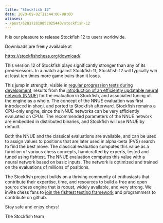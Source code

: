 ```yaml
---
title: "Stockfish 12"
date: 2020-09-02T11:44:00-08:00
aliases:
- /post/628172810852925440/stockfish-12
---
```


It is our pleasure to release Stockfish 12 to users worldwide.

Downloads are freely available at

<https://stockfishchess.org/download/>

This version 12 of Stockfish plays significantly stronger than any of
its predecessors. In a match against Stockfish 11, Stockfish 12 will
typically win at least ten times more game pairs than it loses.

This jump in strength, visible in [regular progression tests during
development](https://github.com/glinscott/fishtest/wiki/Regression-Tests),
results from the [introduction of an efficiently updatable neural
network
(NNUE)](https://github.com/official-stockfish/Stockfish/commit/84f3e867903f62480c33243dd0ecbffd342796fc)
for the evaluation in Stockfish, and associated tuning of the engine as
a whole. The concept of the NNUE evaluation was first introduced in
shogi, and ported to Stockfish afterward. Stockfish remains a CPU-only
engine, since the NNUE networks can be very efficiently evaluated on
CPUs. The recommended parameters of the NNUE network are embedded in
distributed binaries, and Stockfish will use NNUE by default.

Both the NNUE and the classical evaluations are available, and can be
used to assign values to positions that are later used in alpha-beta
(PVS) search to find the best move. The classical evaluation computes
this value as a function of various chess concepts, handcrafted by
experts, tested and tuned using fishtest. The NNUE evaluation computes
this value with a neural network based on basic inputs. The network is
optimized and trained on the evaluations of millions of positions.

The Stockfish project builds on a thriving community of enthusiasts that
contribute their expertise, time, and resources to build a free and open
source chess engine that is robust, widely available, and very strong.
We invite chess fans to [join the fishtest testing
framework](https://stockfishchess.org/get-involved/) and programmers to
contribute on github.

Stay safe and enjoy chess!

The Stockfish team
